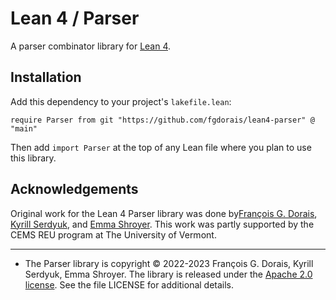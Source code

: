 # Lean 4 / Parser

A parser combinator library for [Lean 4](https://leanprover.github.io/).

## Installation

Add this dependency to your project's `lakefile.lean`:

```lean
require Parser from git "https://github.com/fgdorais/lean4-parser" @ "main"
```
Then add `import Parser` at the top of any Lean file where you plan to use this library.

## Acknowledgements

Original work for the Lean 4 Parser library was done by[François G. Dorais](https://github.com/fgdorais), [Kyrill Serdyuk](https://github.com/lliryk), and [Emma Shroyer](https://github.com/emma-shroyer).
This work was partly supported by the CEMS REU program at The University of Vermont.

-----

* The Parser library is copyright © 2022-2023 François G. Dorais, Kyrill Serdyuk, Emma Shroyer. The library is released under the [Apache 2.0 license](http://www.apache.org/licenses/LICENSE-2.0). See the file LICENSE for additional details.

